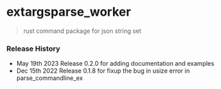 # extargsparse_worker
> rust command package for json string set

### Release History
* May 19th 2023 Release 0.2.0 for adding documentation and examples
* Dec 15th 2022 Release 0.1.8 for fixup the bug in usize error in parse_commandline_ex
